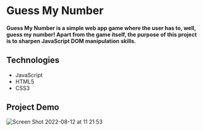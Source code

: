 # Guess My Number


#### Guess My Number is a simple web app game where the user has to, well, guess my number! Apart from the game itself, the purpose of this project is to sharpen JavaScript DOM manipulation skills.

## Technologies
- JavaScript
- HTML5
- CSS3

## Project Demo
![Screen Shot 2022-08-12 at 11 21 53](https://user-images.githubusercontent.com/79378686/184387136-72fc973f-6e4a-4814-95f0-f3bfaa5a9364.png)
